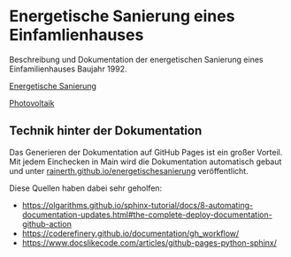 # Energetische Sanierung eines Einfamlienhauses 

Beschreibung und Dokumentation der energetischen Sanierung eines Einfamilienhauses Baujahr 1992.

[Energetische Sanierung](https://rainerth.github.io/energetischesanierung/)

[Photovoltaik](https://rainerth.github.io/energetischesanierung/planung/photovoltaik.html)

## Technik hinter der Dokumentation
Das Generieren der Dokumentation auf GitHub Pages ist ein großer Vorteil. Mit jedem Einchecken in Main wird die Dokumentation automatisch gebaut und unter [rainerth.github.io/energetischesanierung](https://rainerth.github.io/energetischesanierung) veröffentlicht. 

Diese Quellen haben dabei sehr geholfen: 

- https://olgarithms.github.io/sphinx-tutorial/docs/8-automating-documentation-updates.html#the-complete-deploy-documentation-github-action
- https://coderefinery.github.io/documentation/gh_workflow/
- https://www.docslikecode.com/articles/github-pages-python-sphinx/
